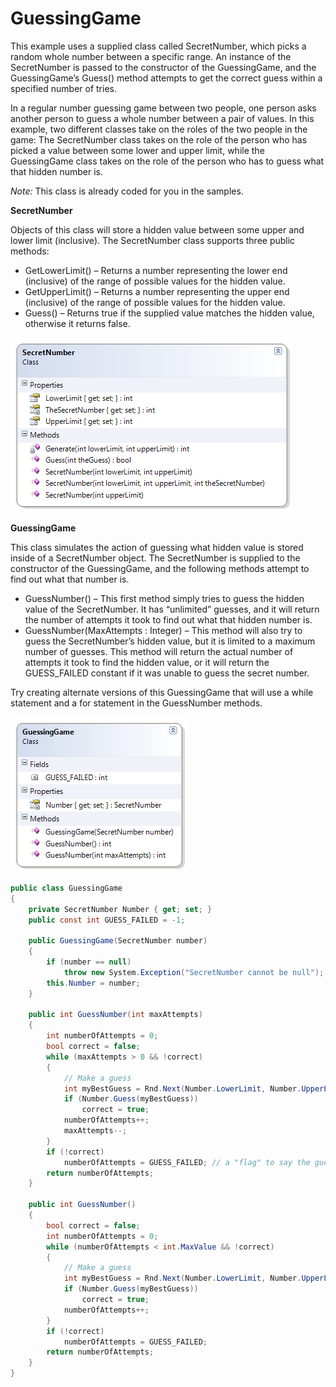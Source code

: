 ---
---
# GuessingGame

This example uses a supplied class called SecretNumber, which picks a random whole number between a specific range. An instance of the SecretNumber is passed to the constructor of the GuessingGame, and the GuessingGame’s Guess() method attempts to get the correct guess within a specified number of tries.

In a regular number guessing game between two people, one person asks another person to guess a whole number between a pair of values. In this example, two different classes take on the roles of the two people in the game: The SecretNumber class takes on the role of the person who has picked a value between some lower and upper limit, while the GuessingGame class takes on the role of the person who has to guess what that hidden number is.

*Note:* This class is already coded for you in the samples.

**SecretNumber**

Objects of this class will store a hidden value between some upper and lower limit (inclusive). The SecretNumber class supports three public methods:

* GetLowerLimit() – Returns a number representing the lower end (inclusive) of the range of possible values for the hidden value.
* GetUpperLimit() – Returns a number representing the upper end (inclusive) of the range of possible values for the hidden value.
* Guess() – Returns true if the supplied value matches the hidden value, otherwise it returns false.

![](J-SecretNumber.png)
 
**GuessingGame**

This class simulates the action of guessing what hidden value is stored inside of a SecretNumber object. The SecretNumber is supplied to the constructor of the GuessingGame, and the following methods attempt to find out what that number is.

* GuessNumber() – This first method simply tries to guess the hidden value of the SecretNumber. It has “unlimited” guesses, and it will return the number of attempts it took to find out what that hidden number is.
* GuessNumber(MaxAttempts : Integer) – This method will also try to guess the SecretNumber’s hidden value, but it is limited to a maximum number of guesses. This method will return the actual number of attempts it took to find the hidden value, or it will return the GUESS_FAILED constant if it was unable to guess the secret number.

Try creating alternate versions of this GuessingGame that will use a while statement and a for statement in the GuessNumber methods.

![](J-GuessingGame.png)
 
```csharp
public class GuessingGame
{
    private SecretNumber Number { get; set; }
    public const int GUESS_FAILED = -1;

    public GuessingGame(SecretNumber number)
    {
        if (number == null)
            throw new System.Exception("SecretNumber cannot be null");
        this.Number = number;
    }

    public int GuessNumber(int maxAttempts)
    {
        int numberOfAttempts = 0;
        bool correct = false;
        while (maxAttempts > 0 && !correct)
        {
            // Make a guess
            int myBestGuess = Rnd.Next(Number.LowerLimit, Number.UpperLimit);
            if (Number.Guess(myBestGuess))
                correct = true;
            numberOfAttempts++;
            maxAttempts--;
        }
        if (!correct)
            numberOfAttempts = GUESS_FAILED; // a "flag" to say the guess was incorrect
        return numberOfAttempts;
    }

    public int GuessNumber()
    {
        bool correct = false;
        int numberOfAttempts = 0;
        while (numberOfAttempts < int.MaxValue && !correct)
        {
            // Make a guess
            int myBestGuess = Rnd.Next(Number.LowerLimit, Number.UpperLimit);
            if (Number.Guess(myBestGuess))
                correct = true;
            numberOfAttempts++;
        }
        if (!correct)
            numberOfAttempts = GUESS_FAILED;
        return numberOfAttempts;
    }
}
```
